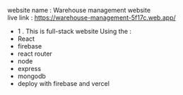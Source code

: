 website name : Warehouse management website
<br/>
live link : https://warehouse-management-5f17c.web.app/

- 1 . This is full-stack website
  Using the :
- React
- firebase
- react router
- node
- express
- mongodb
- deploy with firebase and vercel
